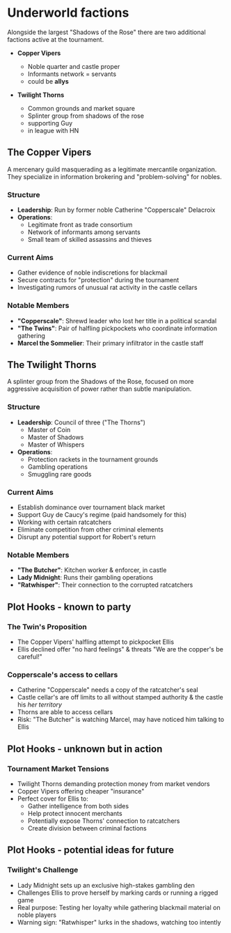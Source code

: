# Underworld factions

Alongside the largest "Shadows of the Rose" there are two additional factions active at the tournament.

- **Copper Vipers**
  - Noble quarter and castle proper
  - Informants network = servants
  - could be **allys**

- **Twilight Thorns**
  - Common grounds and market square
  - Splinter group from shadows of the rose
  - supporting Guy
  - in league with HN

## The Copper Vipers

A mercenary guild masquerading as a legitimate mercantile organization. They specialize in information brokering and "problem-solving" for nobles.

### Structure

- **Leadership**: Run by former noble Catherine "Copperscale" Delacroix
- **Operations**:
  - Legitimate front as trade consortium
  - Network of informants among servants
  - Small team of skilled assassins and thieves
  
### Current Aims

- Gather evidence of noble indiscretions for blackmail
- Secure contracts for "protection" during the tournament
- Investigating rumors of unusual rat activity in the castle cellars

### Notable Members

- **"Copperscale"**: Shrewd leader who lost her title in a political scandal
- **"The Twins"**: Pair of halfling pickpockets who coordinate information gathering
- **Marcel the Sommelier**: Their primary infiltrator in the castle staff

## The Twilight Thorns

A splinter group from the Shadows of the Rose, focused on more aggressive acquisition of power rather than subtle manipulation.

### Structure

- **Leadership**: Council of three ("The Thorns")
  - Master of Coin
  - Master of Shadows
  - Master of Whispers
- **Operations**:
  - Protection rackets in the tournament grounds
  - Gambling operations
  - Smuggling rare goods
  
### Current Aims

- Establish dominance over tournament black market
- Support Guy de Caucy's regime (paid handsomely for this)
- Working with certain ratcatchers
- Eliminate competition from other criminal elements
- Disrupt any potential support for Robert's return

### Notable Members

- **"The Butcher"**: Kitchen worker & enforcer, in castle
- **Lady Midnight**: Runs their gambling operations
- **"Ratwhisper"**: Their connection to the corrupted ratcatchers

## Plot Hooks - known to party

### The Twin's Proposition

- The Copper Vipers' halfling attempt to pickpocket Ellis
- Ellis declined offer "no hard feelings" & threats "We are the copper's be careful!"

### Copperscale's access to cellars

- Catherine "Copperscale" needs a copy of the ratcatcher's seal
- Castle cellar's are off limits to all without stamped authority & the castle his _her territory_
- Thorns are able to access cellars
- Risk: "The Butcher" is watching Marcel, may have noticed him talking to Ellis

## Plot Hooks - unknown but in action

### Tournament Market Tensions

- Twilight Thorns demanding protection money from market vendors
- Copper Vipers offering cheaper "insurance"
- Perfect cover for Ellis to:
  - Gather intelligence from both sides
  - Help protect innocent merchants
  - Potentially expose Thorns' connection to ratcatchers
  - Create division between criminal factions

## Plot Hooks - potential ideas for future

### Twilight's Challenge

- Lady Midnight sets up an exclusive high-stakes gambling den
- Challenges Ellis to prove herself by marking cards or running a rigged game
- Real purpose: Testing her loyalty while gathering blackmail material on noble players
- Warning sign: "Ratwhisper" lurks in the shadows, watching too intently
  